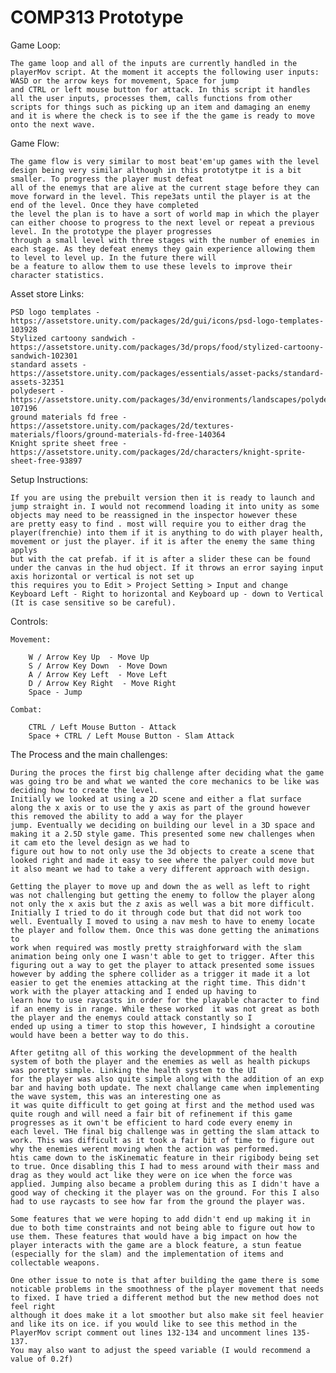 # COMP313 Prototype

Game Loop:

    The game loop and all of the inputs are currently handled in the playerMov script. At the moment it accepts the following user inputs: WASD or the arrow keys for movement, Space for jump
    and CTRL or left mouse button for attack. In this script it handles all the user inputs, processes them, calls functions from other scripts for things such as picking up an item and damaging an enemy
    and it is where the check is to see if the the game is ready to move onto the next wave.


Game Flow:

    The game flow is very similar to most beat'em'up games with the level design being very similar although in this prototytpe it is a bit smaller. To progress the player must defeat 
    all of the enemys that are alive at the current stage before they can move forward in the level. This repe3ats until the player is at the end of the level. Once they have completed 
    the level the plan is to have a sort of world map in which the player can either choose to progress to the next level or repeat a previous level. In the prototype the player progresses 
    through a small level with three stages with the number of enemies in each stage. As they defeat enemys they gain experience allowing them to level to level up. In the future there will
    be a feature to allow them to use these levels to improve their character statistics.

Asset store Links:

    PSD logo templates - https://assetstore.unity.com/packages/2d/gui/icons/psd-logo-templates-103928 
    Stylized cartoony sandwich - https://assetstore.unity.com/packages/3d/props/food/stylized-cartoony-sandwich-102301
    standard assets - https://assetstore.unity.com/packages/essentials/asset-packs/standard-assets-32351
    polydesert - https://assetstore.unity.com/packages/3d/environments/landscapes/polydesert-107196
    ground materials fd free - https://assetstore.unity.com/packages/2d/textures-materials/floors/ground-materials-fd-free-140364
    Knight sprite sheet free - https://assetstore.unity.com/packages/2d/characters/knight-sprite-sheet-free-93897

Setup Instructions:
    
    If you are using the prebuilt version then it is ready to launch and jump straight in. I would not recommend loading it into unity as some objects may need to be reassigned in the inspector however these
    are pretty easy to find . most will require you to either drag the player(frenchie) into them if it is anything to do with player health, movement or just the player. if it is after the enemy the same thing applys 
    but with the cat prefab. if it is after a slider these can be found under the canvas in the hud object. If it throws an error saying input axis horizontal or vertical is not set up 
    this requires you to Edit > Project Setting > Input and change Keyboard Left - Right to horizontal and Keyboard up - down to Vertical (It is case sensitive so be careful).
Controls: 

    Movement:
    
        W / Arrow Key Up  - Move Up
        S / Arrow Key Down  - Move Down
        A / Arrow Key Left  - Move Left
        D / Arrow Key Right  - Move Right
        Space - Jump
    
    Combat:
    
        CTRL / Left Mouse Button - Attack
        Space + CTRL / Left Mouse Button - Slam Attack
        
The Process and the main challenges:
    
    During the proces the first big challenge after deciding what the game was going tro be and what we wanted the core mechanics to be like was deciding how to create the level. 
    Initially we looked at using a 2D scene and either a flat surface along the x axis or to use the y axis as part of the ground however this removed the ability to add a way for the player
    jump. Eventually we deciding on building our level in a 3D space and making it a 2.5D style game. This presented some new challenges when it cam eto the level design as we had to
    figure out how to not only use the 3d objects to create a scene that looked right and made it easy to see where the palyer could move but it also meant we had to take a very different approach with design.
    
    Getting the player to move up and down the as well as left to right was not challenging but getting the enemy to follow the player along not only the x axis but the z axis as well was a bit more difficult.
    Initially I tried to do it through code but that did not work too well. Eventually I moved to using a nav mesh to have to enemy locate the player and follow them. Once this was done getting the animations to
    work when required was mostly pretty straighforward with the slam animation being only one I wasn't able to get to trigger. After this figuring out a way to get the player to attack presented some issues 
    however by adding the sphere collider as a trigger it made it a lot easier to get the enemies attacking at the right time. This didn't work with the player attacking and I ended up having to 
    learn how to use raycasts in order for the playable character to find if an enemy is in range. While these worked  it was not great as both the player and the enemys could attack constantly so I
    ended up using a timer to stop this however, I hindsight a coroutine would have been a better way to do this.
    
    After getitng all of this working the developmment of the health system of both the player and the enemies as well as health pickups was poretty simple. Linking the health system to the UI
    for the player was also quite simple along with the addition of an exp bar and having both update. The next challange came when implementing the wave system, this was an interesting one as 
    it was quite difficult to get going at first and the method used was quite rough and will need a fair bit of refinement if this game progresses as it own't be efficient to hard code every enemy in 
    each level. THe final big challenge was in getting the slam attack to work. This was difficult as it took a fair bit of time to figure out why the enemies werent moving when the action was performed.
    htis came down to the isKinematic feature in their rigibody being set to true. Once disabling this I had to mess around with their mass and drag as they would act like they were on ice when the force was
    applied. Jumping also became a problem during this as I didn't have a good way of checking it the player was on the ground. For this I also had to use raycasts to see how far from the ground the player was.
    
    Some features that we were hoping to add didn't end up making it in due to both time constraints and not being able to figure out how to use them. These features that would have a big impact on how the
    player interacts with the game are a block feature, a stun featue (especially for the slam) and the implementation of items and collectable weapons.
    
    One other issue to note is that after building the game there is some noticable problems in the smoothness of the player movement that needs to fixed. I have tried a different method but the new method does not feel right 
    although it does make it a lot smoother but also make sit feel heavier and like its on ice. if you would like to see this method in the PlayerMov script comment out lines 132-134 and uncomment lines 135-137.
    You may also want to adjust the speed variable (I would recommend a value of 0.2f)
